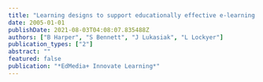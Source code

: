 ```yaml
---
title: "Learning designs to support educationally effective e-learning using learning objects"
date: 2005-01-01
publishDate: 2021-08-03T04:08:07.835488Z
authors: ["B Harper", "S Bennett", "J Lukasiak", "L Lockyer"]
publication_types: ["2"]
abstract: ""
featured: false
publication: "*EdMedia+ Innovate Learning*"
---
```



